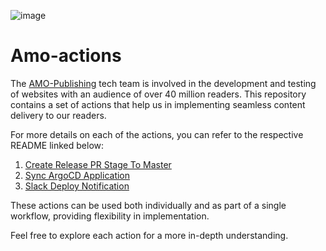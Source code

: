 ![image](https://github.com/amomama/amo-actions/assets/65898490/d8bcdba6-c28a-4fb8-8378-d8379dec02dc)

# Amo-actions

The [AMO-Publishing](https://amo.tech/company/amo-publishing) tech team is involved in the development and testing of websites with an audience of over 40 million readers. This repository contains a set of actions that help us in implementing seamless content delivery to our readers.

For more details on each of the actions, you can refer to the respective README linked below:

1. [Create Release PR Stage To Master](https://github.com/amomama/amo-actions/tree/master/create-release-pull-request)
2. [Sync ArgoCD Application](https://github.com/amomama/amo-actions/tree/master/wait-sync-argo)
3. [Slack Deploy Notification](https://github.com/amomama/amo-actions/tree/master/slack-deploy-notification)

These actions can be used both individually and as part of a single workflow, providing flexibility in implementation.

Feel free to explore each action for a more in-depth understanding.
